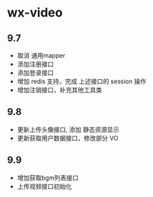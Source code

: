 # wx-video

## 9.7
- 取消 通用mapper
- 添加注册接口
- 添加登录接口
- 增加 redis 支持，完成 上述接口的 session 操作
- 增加注销接口，补充其他工具类
## 9.8
- 更新上传头像接口, 添加 静态资源显示
- 更新获取用户数据接口，修改部分 VO
## 9.9
- 增加获取bgm列表接口
- 上传视频接口初始化
